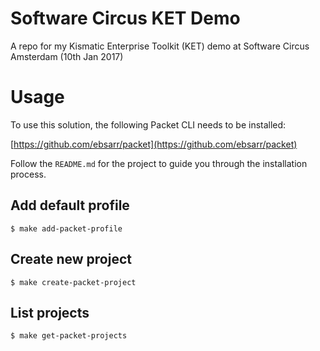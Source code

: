# Software Circus KET Demo
A repo for my Kismatic Enterprise Toolkit (KET) demo at Software Circus Amsterdam (10th Jan 2017)

# Usage

To use this solution, the following Packet CLI needs to be installed:

[https://github.com/ebsarr/packet](https://github.com/ebsarr/packet)

Follow the `README.md` for the project to guide you through the installation process.

## Add default profile
```
$ make add-packet-profile
```

## Create new project
```
$ make create-packet-project
```

## List projects
```
$ make get-packet-projects
```